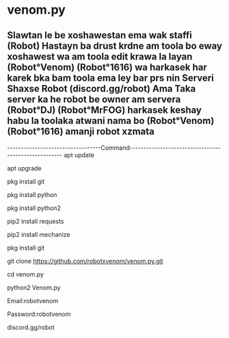 # venom.py

Slawtan le be xoshawestan ema wak staffi (Robot) Hastayn ba drust krdne am toola bo eway 
xoshawest wa am toola edit krawa la layan (Robot°Venom) (Robot°1616) wa harkasek har karek 
bka bam toola ema ley bar prs nin Serveri Shaxse Robot (discord.gg/robot) Ama Taka server
ka he robot be owner am servera (Robot°DJ) (Robot°MrFOG) harkasek keshay habu la toolaka
atwani nama bo (Robot°Venom)(Robot°1616) amanji robot xzmata
----------------------------------------------------------------------------------------------
----------------------------------Command-----------------------------------------------------
apt update

apt upgrade

pkg install git 

pkg install python

pkg install python2

pip2 install requests

pip2 install mechanize

pkg install git

git clone https://github.com/robotxvenom/venom.py.git 

cd venom.py

python2 Venom.py 

Email:robotvenom

Password:robotvenom 


discord.gg/robot
